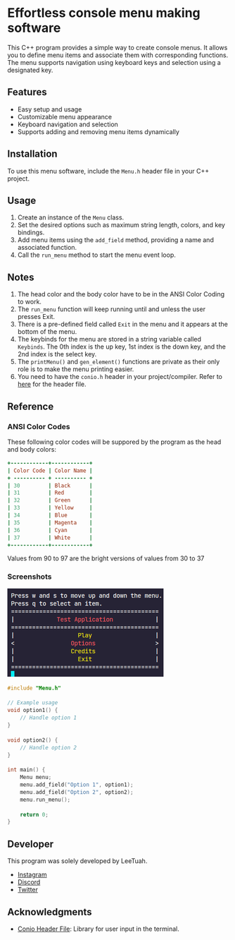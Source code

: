 # Effortless console menu making software

This C++ program provides a simple way to create console menus. It allows you to define menu items and associate them with corresponding functions. The menu supports navigation using keyboard keys and selection using a designated key.

## Features

- Easy setup and usage
- Customizable menu appearance
- Keyboard navigation and selection
- Supports adding and removing menu items dynamically

## Installation

To use this menu software, include the `Menu.h` header file in your C++ project.

## Usage

1. Create an instance of the `Menu` class.
2. Set the desired options such as maximum string length, colors, and key bindings.
3. Add menu items using the `add_field` method, providing a name and associated function.
4. Call the `run_menu` method to start the menu event loop.

## Notes

1. The head color and the body color have to be in the ANSI Color Coding to work.
2. The `run_menu` function will keep running until and unless the user presses Exit.
3. There is a pre-defined field called `Exit` in the menu and it appears at the bottom of the menu.
4. The keybinds for the menu are stored in a string variable called `Keybinds`. The 0th index is the up key, 1st index is the down key, and the 2nd index is the select key.
5. The `printMenu()` and `gen_element()` functions are private as their only role is to make the menu printing easier.
6. You need to have the `conio.h` header in your project/compiler. Refer to [here](https://raw.githubusercontent.com/zoelabbb/conio.h/master/conio.h) for the header file.

## Reference

### ANSI Color Codes

These following color codes will be suppored by the program as the head and body colors:

```ruby
+------------+------------+
| Color Code | Color Name |
+ ---------- + ---------- +
| 30         | Black      |
| 31         | Red        |
| 32         | Green      |
| 33         | Yellow     |
| 34         | Blue       |
| 35         | Magenta    |
| 36         | Cyan       |
| 37         | White      |
+------------+------------+
```

Values from 90 to 97 are the bright versions of values from 30 to 37

### Screenshots

![Output_Screenshot](src/screenshot1.png)


```c++
#include "Menu.h"

// Example usage
void option1() {
    // Handle option 1
}

void option2() {
    // Handle option 2
}

int main() {
    Menu menu;
    menu.add_field("Option 1", option1);
    menu.add_field("Option 2", option2);
    menu.run_menu();

    return 0;
}
```

## Developer

This program was solely developed by LeeTuah.

- [Instagram](https://www.instagram.com/leetuah7)
- [Discord](https://discordapp.com/users/755753736462401536)
- [Twitter](https://twitter.com/LeeTuahhhh)

## Acknowledgments

- [Conio Header File](https://github.com/zoelabbb/conio.h): Library for user input in the terminal.
